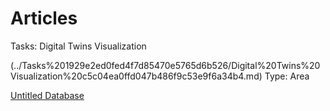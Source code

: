 # Articles

Tasks: Digital Twins Visualization

 (../Tasks%201929e2ed0fed4f7d85470e5765d6b526/Digital%20Twins%20Visualization%20c5c04ea0ffd047b486f9c53e9f6a34b4.md)
Type: Area

[Untitled Database](Articles%20cb999892b49a4b8895518d8c2327c34f/Untitled%20Database%2057e0a84bd6224b9f872681e5d0ca1e7a.csv)